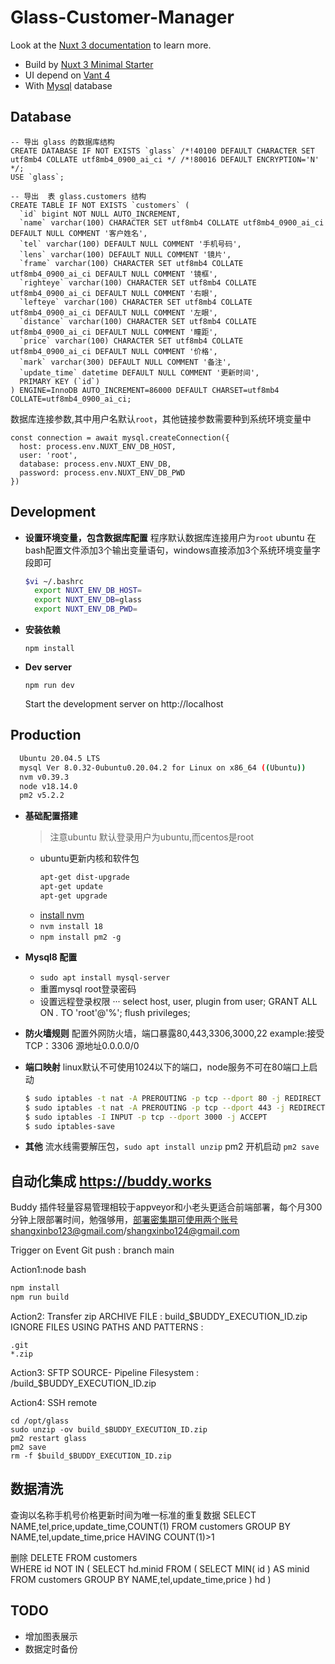 # Glass-Customer-Manager

Look at the [Nuxt 3 documentation](https://nuxt.com/docs/getting-started/introduction) to learn more.

- Build by [Nuxt 3 Minimal Starter](https://nuxt.new/)
- UI depend on [Vant 4](https://vant-ui.github.io/vant/#/zh-CN)
- With [Mysql]() database

## Database

```
-- 导出 glass 的数据库结构
CREATE DATABASE IF NOT EXISTS `glass` /*!40100 DEFAULT CHARACTER SET utf8mb4 COLLATE utf8mb4_0900_ai_ci */ /*!80016 DEFAULT ENCRYPTION='N' */;
USE `glass`;

-- 导出  表 glass.customers 结构
CREATE TABLE IF NOT EXISTS `customers` (
  `id` bigint NOT NULL AUTO_INCREMENT,
  `name` varchar(100) CHARACTER SET utf8mb4 COLLATE utf8mb4_0900_ai_ci DEFAULT NULL COMMENT '客户姓名',
  `tel` varchar(100) DEFAULT NULL COMMENT '手机号码',
  `lens` varchar(100) DEFAULT NULL COMMENT '镜片',
  `frame` varchar(100) CHARACTER SET utf8mb4 COLLATE utf8mb4_0900_ai_ci DEFAULT NULL COMMENT '镜框',
  `righteye` varchar(100) CHARACTER SET utf8mb4 COLLATE utf8mb4_0900_ai_ci DEFAULT NULL COMMENT '右眼',
  `lefteye` varchar(100) CHARACTER SET utf8mb4 COLLATE utf8mb4_0900_ai_ci DEFAULT NULL COMMENT '左眼',
  `distance` varchar(100) CHARACTER SET utf8mb4 COLLATE utf8mb4_0900_ai_ci DEFAULT NULL COMMENT '瞳距',
  `price` varchar(100) CHARACTER SET utf8mb4 COLLATE utf8mb4_0900_ai_ci DEFAULT NULL COMMENT '价格',
  `mark` varchar(300) DEFAULT NULL COMMENT '备注',
  `update_time` datetime DEFAULT NULL COMMENT '更新时间',
  PRIMARY KEY (`id`)
) ENGINE=InnoDB AUTO_INCREMENT=86000 DEFAULT CHARSET=utf8mb4 COLLATE=utf8mb4_0900_ai_ci;
```

数据库连接参数,其中用户名默认`root`，其他链接参数需要种到系统环境变量中

```
const connection = await mysql.createConnection({
  host: process.env.NUXT_ENV_DB_HOST,
  user: 'root',
  database: process.env.NUXT_ENV_DB,
  password: process.env.NUXT_ENV_DB_PWD
})
```

## Development
* __设置环境变量，包含数据库配置__ 程序默认数据库连接用户为`root`
  ubuntu 在bash配置文件添加3个输出变量语句，windows直接添加3个系统环境变量字段即可
  ```bash 
  $vi ~/.bashrc 
    export NUXT_ENV_DB_HOST=
    export NUXT_ENV_DB=glass
    export NUXT_ENV_DB_PWD=
  ```
* __安装依赖__
  ```
  npm install
  ```
* __Dev server__
  ```
  npm run dev
  ```
  Start the development server on http://localhost


## Production
```bash
  Ubuntu 20.04.5 LTS
  mysql Ver 8.0.32-0ubuntu0.20.04.2 for Linux on x86_64 ((Ubuntu))
  nvm v0.39.3
  node v18.14.0
  pm2 v5.2.2
  ```

* __基础配置搭建__
  
  > 注意ubuntu 默认登录用户为ubuntu,而centos是root
  
  * ubuntu更新内核和软件包
    ```bash
    apt-get dist-upgrade
    apt-get update
    apt-get upgrade
    ``` 
  * [install nvm](https://github.com/nvm-sh/nvm) 
  * `nvm install 18`
  * `npm install pm2 -g` 
  
* __Mysql8 配置__
  * `sudo apt install mysql-server`
  * 重置mysql root登录密码
  * 设置远程登录权限
  ···
    select host, user, plugin from user;
    GRANT ALL ON *.* TO 'root'@'%'; 
    flush privileges;

* __防火墙规则__
  配置外网防火墙，端口暴露80,443,3306,3000,22
  example:接受   TCP：3306  源地址0.0.0.0/0

* __端口映射__
  linux默认不可使用1024以下的端口，node服务不可在80端口上启动
  ```bash
  $ sudo iptables -t nat -A PREROUTING -p tcp --dport 80 -j REDIRECT --to-port 3000
  $ sudo iptables -t nat -A PREROUTING -p tcp --dport 443 -j REDIRECT --to-port 3000
  $ sudo iptables -I INPUT -p tcp --dport 3000 -j ACCEPT
  $ sudo iptables-save
  ```
* __其他__
  流水线需要解压包，`sudo apt install unzip`
  pm2 开机启动 `pm2 save`

## 自动化集成 https://buddy.works
Buddy 插件轻量容易管理相较于appveyor和小老头更适合前端部署，每个月300分钟上限部署时间，勉强够用，部署密集期可使用两个账号shangxinbo123@gmail.com/shangxinbo124@gmail.com

Trigger on Event
Git push  : branch main

Action1:node bash
  ```bash 
  npm install 
  npm run build
  ```
Action2: Transfer zip
ARCHIVE FILE       :  build_$BUDDY_EXECUTION_ID.zip
IGNORE FILES USING PATHS AND PATTERNS :
  ```
  .git
  *.zip
  ```

Action3: SFTP
SOURCE- Pipeline Filesystem  : /build_$BUDDY_EXECUTION_ID.zip


Action4: SSH remote
  ```
  cd /opt/glass
  sudo unzip -ov build_$BUDDY_EXECUTION_ID.zip
  pm2 restart glass
  pm2 save
  rm -f $build_$BUDDY_EXECUTION_ID.zip
  ```


## 数据清洗
查询以名称手机号价格更新时间为唯一标准的重复数据
SELECT NAME,tel,price,update_time,COUNT(1) FROM customers GROUP BY NAME,tel,update_time,price HAVING COUNT(1)>1

删除
DELETE 
FROM
    customers  
WHERE
    id NOT IN ( SELECT hd.minid FROM ( SELECT MIN( id ) AS minid FROM customers GROUP BY NAME,tel,update_time,price ) hd )

## TODO 
* 增加图表展示
* 数据定时备份
